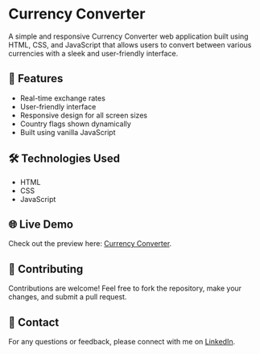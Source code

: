 # Currency Converter
A simple and responsive Currency Converter web application built using HTML, CSS, and JavaScript that allows users to convert between various currencies with a sleek and user-friendly interface.

## 🚀 Features
- Real-time exchange rates
- User-friendly interface
- Responsive design for all screen sizes
- Country flags shown dynamically
- Built using vanilla JavaScript

## 🛠️ Technologies Used
- HTML
- CSS
- JavaScript

## 🌐 Live Demo
Check out the preview here:
[Currency Converter](https://illustrious-macaron-be3bff.netlify.app).

## 📝 Contributing
Contributions are welcome! Feel free to fork the repository, make your changes, and submit a pull request.

## 📧 Contact
For any questions or feedback, please connect with me on [LinkedIn](https://linkedin.com/in/madhav-bhudhiraja-40a6b0291).
